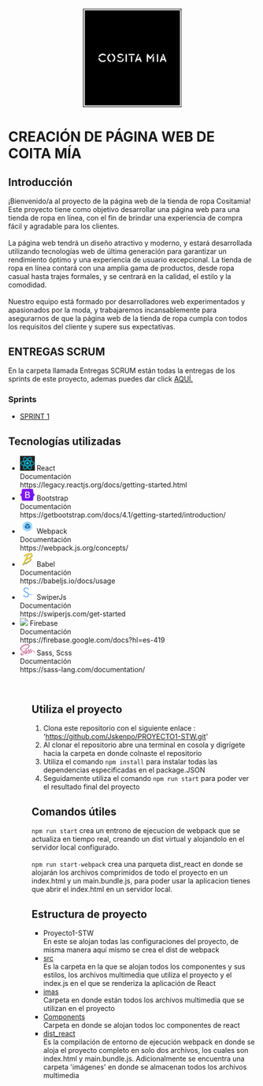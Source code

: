 <p align="center">
    <img src="./ReactApp/src/imas/cositamiaLogo.png" alt="Descripción de la imagen" style="width: 200px; height: auto;"/>
</p>

# CREACIÓN DE PÁGINA WEB DE COITA MÍA

## Introducción
¡Bienvenido/a al proyecto de la página web de la tienda de ropa Cositamia! Este proyecto tiene como objetivo desarrollar una página web para una tienda de ropa en línea, con el fin de brindar una experiencia de compra fácil y agradable para los clientes.
<br>
<br>
La página web tendrá un diseño atractivo y moderno, y estará desarrollada utilizando tecnologías web de última generación para garantizar un rendimiento óptimo y una experiencia de usuario excepcional. La tienda de ropa en línea contará con una amplia gama de productos, desde ropa casual hasta trajes formales, y se centrará en la calidad, el estilo y la comodidad.
<br>
<br>
Nuestro equipo está formado por desarrolladores web experimentados y apasionados por la moda, y trabajaremos incansablemente para asegurarnos de que la página web de la tienda de ropa cumpla con todos los requisitos del cliente y supere sus expectativas.

## ENTREGAS SCRUM 
En la carpeta llamada Entregas SCRUM  están todas la entregas de los sprints de este proyecto, ademas puedes dar click <a href='./Entregas SCRUM'>AQUÍ.</a>
### Sprints 
<ul>
    <li>
        <a href='./Entregas SCRUM/Primer Sprint Scum.pdf'>SPRINT 1</a>
    </li>
</ul>


## Tecnologías utilizadas

<ul>
    <li>
        <img src="./ReactApp/src/imas/react.png" style= "width: 30px; height: auto;"/> React
        <br>
        Documentación 
        <br>
        https://legacy.reactjs.org/docs/getting-started.html
    </li>
    <li>
        <img src="./ReactApp/src/imas/bootstrap.png" style= "width: 30px; height: auto;"/> Bootstrap
        <br>
        Documentación
        <br>
        https://getbootstrap.com/docs/4.1/getting-started/introduction/
    </li>
    <li>
        <img src="./ReactApp/src/imas/webpack.png" style= "width: 30px; height: auto;"/> Webpack
        <br>
        Documentación
        <br>
        https://webpack.js.org/concepts/
    </li>
    <li>
        <img src="./ReactApp/src/imas/babel.png" style= "width: 30px; height: auto;"/> Babel
        <br>
        Documentación
        <br>
        https://babeljs.io/docs/usage
    </li>
    <li>
        <img src="./ReactApp/src/imas/swiper.png" style= "width: 30px; height: auto;"/> SwiperJs
        <br>
        Documentación
        <br>
        https://swiperjs.com/get-started
    </li>
    <li>
        <img src="./ReactApp/src/imas/firebase.png" style= "width: 30px; height: auto;"/> Firebase
        <br>
        Documentación
        <br>
        https://firebase.google.com/docs?hl=es-419
    </li>
    <li>
        <img src="./ReactApp/src/imas/sass.png" style= "width: 30px; height: auto;"/> Sass, Scss
        <br>
        Documentación
        <br>
        https://sass-lang.com/documentation/
    </li>
<ul>
 <br>
    
    
   
   
## Utiliza el proyecto
1. Clona este repositorio con el siguiente enlace : 'https://github.com/Jskenpo/PROYECTO1-STW.git'
    <br>
2. Al clonar el repositorio abre una terminal en cosola y digrígete hacia la carpeta en donde colnaste el repositorio 
    <br>
3. Utiliza el comando `npm install` para instalar todas las dependencias especificadas en el package.JSON
    <br>
4. Seguidamente utiliza el comando `npm run start` para poder ver el resultado final del proyecto


## Comandos útiles
`npm run start` crea un entrono de ejecucion de webpack que se actualiza en tiempo real, creando un dist virtual y alojandolo en el servidor local configurado.
    <br>
    <br>
`npm run start-webpack` crea una parqueta dist_react en donde se alojarán los archivos comprimidos de todo el proyecto en un index.html y un main.bundle.js, para poder usar         la aplicacion tienes que abrir el index.html en un servidor local.

## Estructura de proyecto
  <ul>
      <li>
          Proyecto1-STW
          <br>
          En este se alojan todas las configuraciones del proyecto, de misma manera aquí mismo se crea el dist de webpack     
      </li>
      <li>
          <a href='./src'>src</a>
          <br>
          Es la carpeta en la que se alojan todos los componentes y sus estilos, los archivos multimedia que utiliza el proyecto y el index.js en el que se renderiza la aplicación de React
      </li>
      <li>
          <a href='./src/imas'>imas</a>
          <br>
          Carpeta en donde están todos los archivos multimedia que se utilizan en el proyecto
      </li>
      <li>
          <a href='./src/components'>Components</a>
          <br>
          Carpeta en donde se alojan todos loc componentes de react
      </li>
      <li>
          <a href='./dist_react'>dist_react</a>
          <br>
          Es la compilación de entorno de ejecución webpack en donde se aloja el proyecto completo en solo dos archivos, los cuales son index.html y main.bundle.js. Adicionalmente se encuentra una carpeta 'imágenes' en donde se almacenan todos los archivos multimedia
      </li>
  </ul>



